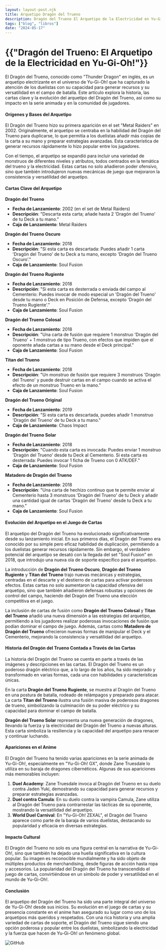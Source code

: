 ```yaml
---
layout: layout-post.njk
title: Arquetipo Dragón del Trueno
description: Dragón del Trueno El Arquetipo de la Electricidad en Yu-Gi-Oh!
tags: ["blog", "libros"]
date: "2024-05-17"
---
```


# {{"Dragón del Trueno: El Arquetipo de la Electricidad en Yu-Gi-Oh!"}}

El Dragón del Trueno, conocido como "Thunder Dragon" en inglés, es un arquetipo electrizante en el universo de Yu-Gi-Oh! que ha capturado la atención de los duelistas con su capacidad para generar recursos y su versatilidad en el campo de batalla. Este artículo explora la historia, las cartas clave y la evolución del arquetipo del Dragón del Trueno, así como su impacto en la serie animada y en la comunidad de jugadores.

#### Orígenes y Bases del Arquetipo

El Dragón del Trueno hizo su primera aparición en el set "Metal Raiders" en 2002. Originalmente, el arquetipo se centraba en la habilidad del Dragón del Trueno para duplicarse, lo que permitía a los duelistas añadir más copias de la carta a su mano y preparar estrategias avanzadas. Esta característica de generar recursos rápidamente lo hizo popular entre los jugadores.

Con el tiempo, el arquetipo se expandió para incluir una variedad de monstruos de diferentes niveles y atributos, todos centrados en la temática del trueno y la electricidad. Estas cartas no solo añadieron poder ofensivo, sino que también introdujeron nuevas mecánicas de juego que mejoraron la consistencia y versatilidad del arquetipo.

#### Cartas Clave del Arquetipo

**Dragón del Trueno**
- **Fecha de Lanzamiento**: 2002 (en el set de Metal Raiders)
- **Descripción**: "Descarta esta carta; añade hasta 2 'Dragón del Trueno' de tu Deck a tu mano."
- **Caja de Lanzamiento**: Metal Raiders

**Dragón del Trueno Oscuro**
- **Fecha de Lanzamiento**: 2018
- **Descripción**: "Si esta carta es descartada: Puedes añadir 1 carta 'Dragón del Trueno' de tu Deck a tu mano, excepto 'Dragón del Trueno Oscuro'."
- **Caja de Lanzamiento**: Soul Fusion

**Dragón del Trueno Rugiente**
- **Fecha de Lanzamiento**: 2018
- **Descripción**: "Si esta carta es desterrada o enviada del campo al Cementerio: Puedes invocar de modo especial un 'Dragón del Trueno' desde tu mano o Deck en Posición de Defensa, excepto 'Dragón del Trueno Rugiente'."
- **Caja de Lanzamiento**: Soul Fusion

**Dragón del Trueno Colosal**
- **Fecha de Lanzamiento**: 2018
- **Descripción**: "Una carta de fusión que requiere 1 monstruo 'Dragón del Trueno' + 1 monstruo de tipo Trueno, con efectos que impiden que el oponente añada cartas a su mano desde el Deck principal."
- **Caja de Lanzamiento**: Soul Fusion

**Titan del Trueno**
- **Fecha de Lanzamiento**: 2018
- **Descripción**: "Un monstruo de fusión que requiere 3 monstruos 'Dragón del Trueno' y puede destruir cartas en el campo cuando se activa el efecto de un monstruo Trueno en la mano."
- **Caja de Lanzamiento**: Soul Fusion

**Dragón del Trueno Original**
- **Fecha de Lanzamiento**: 2019
- **Descripción**: "Si esta carta es descartada, puedes añadir 1 monstruo 'Dragón del Trueno' de tu Deck a tu mano."
- **Caja de Lanzamiento**: Chaos Impact

**Dragón del Trueno Solar**
- **Fecha de Lanzamiento**: 2018
- **Descripción**: "Cuando esta carta es invocada: Puedes enviar 1 monstruo 'Dragón del Trueno' desde tu Deck al Cementerio. Si esta carta es desterrada: Puedes invocar 1 ficha de Trueno con 0 ATK/DEF."
- **Caja de Lanzamiento**: Soul Fusion

**Matadero de Dragón del Trueno**
- **Fecha de Lanzamiento**: 2018
- **Descripción**: "Una carta de hechizo continuo que te permite enviar al Cementerio hasta 3 monstruos 'Dragón del Trueno' de tu Deck y añadir una cantidad igual de cartas 'Dragón del Trueno' desde tu Deck a tu mano."
- **Caja de Lanzamiento**: Soul Fusion

#### Evolución del Arquetipo en el Juego de Cartas

El arquetipo del Dragón del Trueno ha evolucionado significativamente desde su lanzamiento inicial. En sus primeros días, el Dragón del Trueno era conocido por su simple pero eficaz habilidad de duplicación, permitiendo a los duelistas generar recursos rápidamente. Sin embargo, el verdadero potencial del arquetipo se desató con la llegada del set "Soul Fusion" en 2018, que introdujo una nueva ola de soporte específico para el arquetipo.

La introducción de **Dragón del Trueno Oscuro**, **Dragón del Trueno Rugiente** y **Titan del Trueno** trajo nuevas mecánicas y estrategias, centradas en el descarte y el destierro de cartas para activar poderosos efectos. Estas cartas no solo aumentaron la capacidad ofensiva del arquetipo, sino que también añadieron defensas robustas y opciones de control del campo, haciendo del Dragón del Trueno una elección competitiva en el juego.

La inclusión de cartas de fusión como **Dragón del Trueno Colosal** y **Titan del Trueno** añadió una nueva dimensión a las estrategias del arquetipo, permitiendo a los jugadores realizar poderosas invocaciones de fusión que podían dominar el campo de juego. Además, cartas como **Matadero de Dragón del Trueno** ofrecieron nuevas formas de manipular el Deck y el Cementerio, mejorando la consistencia y versatilidad del arquetipo.

#### Historia del Dragón del Trueno Contada a Través de las Cartas

La historia del Dragón del Trueno se cuenta en parte a través de las imágenes y descripciones en las cartas. El Dragón del Trueno es un poderoso dragón eléctrico que, a lo largo de los años, ha sido mejorado y transformado en varias formas, cada una con habilidades y características únicas.

En la carta **Dragón del Trueno Rugiente**, se muestra al Dragón del Trueno en una postura de batalla, rodeado de relámpagos y preparado para atacar. La carta **Titan del Trueno** ilustra una fusión masiva de poderosos dragones de trueno, simbolizando la culminación de su poder eléctrico y su capacidad para dominar el campo de batalla.

**Dragón del Trueno Solar** representa una nueva generación de dragones, llevando la fuerza y la electricidad del Dragón del Trueno a nuevas alturas. Esta carta simboliza la resiliencia y la capacidad del arquetipo para renacer y continuar luchando.

#### Apariciones en el Anime

El Dragón del Trueno ha tenido varias apariciones en la serie animada de Yu-Gi-Oh!, especialmente en "Yu-Gi-Oh! GX", donde Zane Truesdale lo utiliza en su baraja de dragones cibernéticos. Algunas de sus apariciones más memorables incluyen:

1. **Duel Academy**: Zane Truesdale invoca al Dragón del Trueno en su duelo contra Jaden Yuki, demostrando su capacidad para generar recursos y preparar estrategias avanzadas.
2. **Duel contra Camula**: En su duelo contra la vampira Camula, Zane utiliza al Dragón del Trueno para contrarrestar las tácticas de su oponente, mostrando la versatilidad del arquetipo.
3. **World Duel Carnival**: En "Yu-Gi-Oh! ZEXAL", el Dragón del Trueno aparece como parte de la baraja de varios duelistas, destacando su popularidad y eficacia en diversas estrategias.

#### Impacto Cultural

El Dragón del Trueno no solo es una figura central en la narrativa de Yu-Gi-Oh!, sino que también ha dejado una huella significativa en la cultura popular. Su imagen es reconocible mundialmente y ha sido objeto de múltiples productos de merchandising, desde figuras de acción hasta ropa y accesorios. La popularidad del Dragón del Trueno ha transcendido el juego de cartas, convirtiéndose en un símbolo de poder y versatilidad en el mundo de Yu-Gi-Oh!.

#### Conclusión

El arquetipo del Dragón del Trueno ha sido una parte integral del universo de Yu-Gi-Oh! desde sus inicios. Su evolución en el juego de cartas y su presencia constante en el anime han asegurado su lugar como uno de los arquetipos más queridos y respetados. Con una rica historia y una amplia variedad de cartas de soporte, el Dragón del Trueno sigue siendo una opción poderosa y popular entre los duelistas, simbolizando la electricidad y la fuerza que hacen de Yu-Gi-Oh! un fenómeno global.

![GitHub](/img/yugioh_logo.png)

